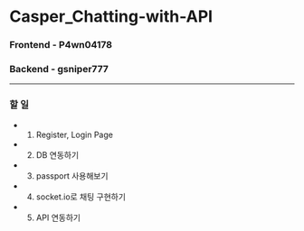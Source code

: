 Casper_Chatting-with-API
===========================

### Frontend - P4wn04178
### Backend - gsniper777


---
### 할 일

- 1. Register, Login Page
- 2. DB 연동하기
- 3. passport 사용해보기
- 4. socket.io로 채팅 구현하기
- 5. API 연동하기
